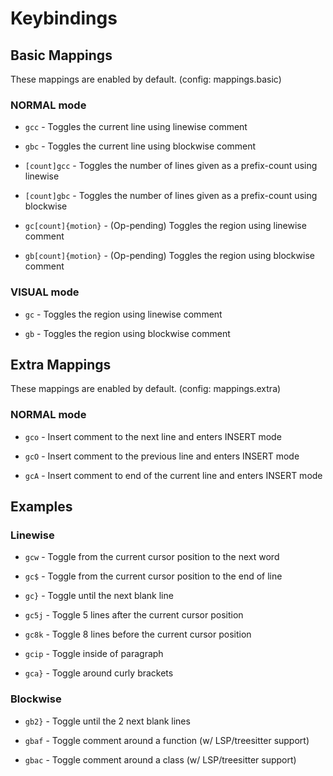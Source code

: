 # Keybindings



## Basic Mappings



These mappings are enabled by default. (config: mappings.basic)



### NORMAL mode



- `gcc` - Toggles the current line using linewise comment

- `gbc` - Toggles the current line using blockwise comment

- `[count]gcc` - Toggles the number of lines given as a prefix-count using linewise

- `[count]gbc` - Toggles the number of lines given as a prefix-count using blockwise

- `gc[count]{motion}` - (Op-pending) Toggles the region using linewise comment

- `gb[count]{motion}` - (Op-pending) Toggles the region using blockwise comment



### VISUAL mode



- `gc` - Toggles the region using linewise comment

- `gb` - Toggles the region using blockwise comment



## Extra Mappings



These mappings are enabled by default. (config: mappings.extra)



### NORMAL mode



- `gco` - Insert comment to the next line and enters INSERT mode

- `gcO` - Insert comment to the previous line and enters INSERT mode

- `gcA` - Insert comment to end of the current line and enters INSERT mode



## Examples



### Linewise



- `gcw` - Toggle from the current cursor position to the next word

- `gc$` - Toggle from the current cursor position to the end of line

- `gc}` - Toggle until the next blank line

- `gc5j` - Toggle 5 lines after the current cursor position

- `gc8k` - Toggle 8 lines before the current cursor position

- `gcip` - Toggle inside of paragraph

- `gca}` - Toggle around curly brackets



### Blockwise



- `gb2}` - Toggle until the 2 next blank lines

- `gbaf` - Toggle comment around a function (w/ LSP/treesitter support)

- `gbac` - Toggle comment around a class (w/ LSP/treesitter support)
